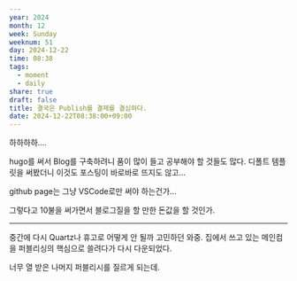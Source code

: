 ```yaml
---
year: 2024
month: 12
week: Sunday
weeknum: 51
day: 2024-12-22
time: 08:38
tags:
  - moment
  - daily
share: true
draft: false
title: 결국은 Publish를 결제를 결심하다.
date: 2024-12-22T08:38:00+09:00
---
```

하하하하....

hugo를 써서 Blog를 구축하려니 품이 많이 들고 공부해야 할 것들도 많다.
디폴트 템플릿을 써봤더니 이것도 포스팅이 바로바로 뜨지도 않고...

github page는 그냥 VSCode로만 써야 하는건가...

그렇다고 10불을 써가면서 블로그질을 할 만한 돈값을 할 것인가.

---

중간에 다시 Quartz나 휴고로 어떻게 안 될까 고민하던 와중.
집에서 쓰고 있는 메인컴을 퍼블리싱의 핵심으로 쓸려다가 다시 다운되었다.

너무 열 받은 나머지 퍼블리시를 질르게 되는데.